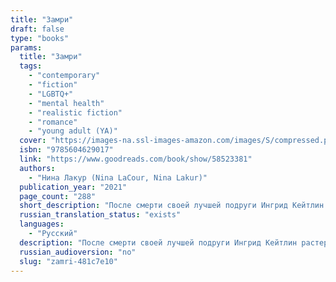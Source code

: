 ```yaml
---
title: "Замри"
draft: false
type: "books"
params:
  title: "Замри"
  tags:
    - "contemporary"
    - "fiction"
    - "LGBTQ+"
    - "mental health"
    - "realistic fiction"
    - "romance"
    - "young adult (YA)"
  cover: "https://images-na.ssl-images-amazon.com/images/S/compressed.photo.goodreads.com/books/1625861151i/58523381.jpg"
  isbn: "9785604629017"
  link: "https://www.goodreads.com/book/show/58523381"
  authors:
    - "Нина Лакур (Nina LaCour, Nina Lakur)"
  publication_year: "2021"
  page_count: "288"
  short_description: "После смерти своей лучшей подруги Ингрид Кейтлин растеряна и не представляет, как пережить боль утраты. Она отгородилась от родных и друзей и с трудом понимает, как ей возвращаться в школу в новом..."
  russian_translation_status: "exists"
  languages:
    - "Русский"
  description: "После смерти своей лучшей подруги Ингрид Кейтлин растеряна и не представляет, как пережить боль утраты. Она отгородилась от родных и друзей и с трудом понимает, как ей возвращаться в школу в новом учебном году. Но однажды Кейтлин находит под своей кроватью тайный дневник Ингрид, в котором та делилась переживаниями и чувствами в борьбе с тяжелой депрессией."
  russian_audioversion: "no"
  slug: "zamri-481c7e10"
---
```


